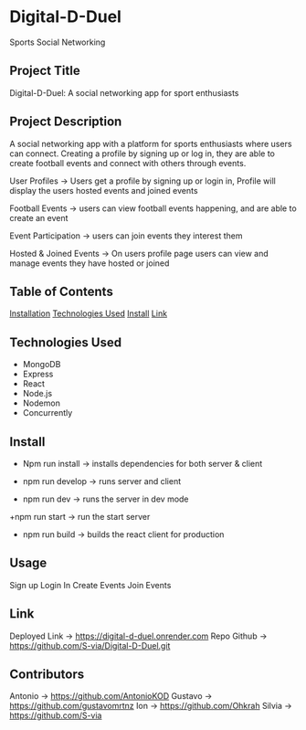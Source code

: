 # Digital-D-Duel
Sports Social Networking

## Project Title
Digital-D-Duel: A social networking app for sport enthusiasts
 
## Project Description 
A social networking app with a platform for sports enthusiasts where users can connect. Creating a profile by signing up or log in, they are able to create football events and connect with others through events.

User Profiles -> Users get a profile by signing up or login in, Profile will display the users hosted events and joined events 

Football Events -> users can view football events happening, and are able to create an event 

Event Participation -> users can join events they interest them

Hosted & Joined Events  -> On users profile page users can view and manage events they have hosted or joined 

 

## Table of Contents
[Installation](#installation)
[Technologies Used](technologiesused)
[Install](install)
[Link](link)

## Technologies Used
+ MongoDB
+ Express
+ React
+ Node.js
+ Nodemon
+ Concurrently


## Install
+ Npm run install -> installs dependencies for both server & client

+ npm run develop -> runs server and client 

+ npm run dev -> runs the server in dev mode 

+npm run start -> run the start server
 
+ npm run build -> builds the react client for production 

## Usage
Sign up
 Login In
 Create Events
 Join Events 
## Link 
Deployed Link → https://digital-d-duel.onrender.com
Repo Github → https://github.com/S-via/Digital-D-Duel.git

## Contributors
Antonio -> https://github.com/AntonioKOD
Gustavo -> https://github.com/gustavomrtnz
Ion -> https://github.com/Ohkrah
Silvia -> https://github.com/S-via
